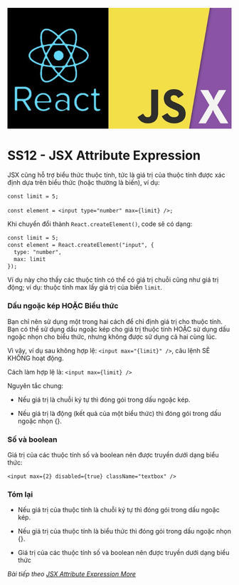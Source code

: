 ![Create-HTML-1](images/jsx.jpg) 

# SS12 - JSX Attribute Expression


JSX cũng hỗ trợ biểu thức thuộc tính, tức là giá trị của thuộc tính được xác định dựa trên biểu thức (hoặc thường là biến), ví dụ:

```
const limit = 5;

const element = <input type="number" max={limit} />;
```

Khi chuyển đổi thành `React.createElement()`, code sẽ có dạng:

```
const limit = 5;
const element = React.createElement("input", {
  type: "number",
  max: limit
});
```

Ví dụ này cho thấy các thuộc tính có thể có giá trị chuỗi cũng như giá trị động; ví dụ: thuộc tính max lấy giá trị của biến `limit`.

### Dấu ngoặc kép HOẶC Biểu thức

Bạn chỉ nên sử dụng một trong hai cách để chỉ định giá trị cho thuộc tính. Bạn có thể sử dụng dấu ngoặc kép cho giá trị thuộc tính HOẶC sử dụng dấu ngoặc nhọn cho biểu thức, nhưng không được sử dụng cả hai cùng lúc.

Vì vậy, ví dụ sau không hợp lệ: `<input max="{limit}" />`, câu lệnh SẼ KHÔNG hoạt động.

Cách làm hợp lệ là: `<input max={limit} />`

Nguyên tắc chung:

- Nếu giá trị là chuỗi ký tự thì đóng gói trong dấu ngoặc kép.

- Nếu giá trị là động (kết quả của một biểu thức) thì đóng gói trong dấu ngoặc nhọn {}.

### Số và boolean

Giá trị của các thuộc tính số và boolean nên được truyền dưới dạng biểu thức:

```
<input max={2} disabled={true} className="textbox" />
```

### Tóm lại

- Nếu giá trị của thuộc tính là chuỗi ký tự thì đóng gói trong dấu ngoặc kép.

- Nếu giá trị của thuộc tính là biểu thức thì đóng gói trong dấu ngoặc nhọn {}.

- Giá trị của các thuộc tính số và boolean nên được truyền dưới dạng biểu thức

*Bài tiếp theo [JSX Attribute Expression More](/lesson/session/session_13_jsx_attribute_expression_more.md)*
